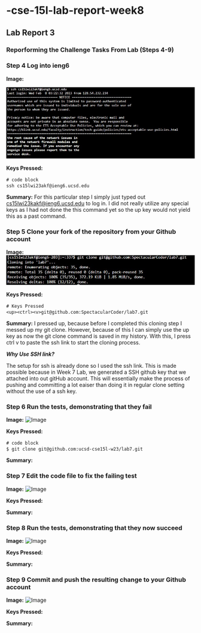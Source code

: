 # -cse-15l-lab-report-week8
## Lab Report 3
### Reporforming the Challenge Tasks From Lab (Steps 4-9)

### Step 4 Log into ieng6
**Image:**

![Image](step1.jpg)

**Keys Pressed:** 
```
# code block 
ssh cs15lwi23akf@ieng6.ucsd.edu 
```

**Summary:** For this particular step I simply just typed out cs15lwi23kakf@ieng6.ucsd.edu to log in. I did not really utilize any special keys as I had not done the this command yet so the up key would not yield this as a past command. 

### Step 5 Clone your fork of the repository from your Github account
**Image:**
![Image](step2.jpg)

**Keys Pressed:**
```
# Keys Pressed
<up><ctrl><v>git@github.com:SpectacularCoder/lab7.git
```
  
**Summary:** 
I pressed up, because before I completed this cloning step I messed up my git clone. However, because of this I can simply use the up key as now the git clone command is saved in my history. With this, I press ctrl v to paste the ssh link to start the cloning process.

***Why Use SSH link?***

The setup for ssh is already done so I used the ssh link. This is made possible because in Week 7 Lab, we generated a SSH github key that we attached into out gitHub account. This will essentially make the process of pushing and committing a lot eaiser than doing it in regular clone setting without the use of a ssh key.

### Step 6 Run the tests, demonstrating that they fail
**Image:**
![Image](firstMessage.jpg)

**Keys Pressed:**
```
# code block 
$ git clone git@github.com:ucsd-cse15l-w23/lab7.git
```
**Summary:**

### Step 7 Edit the code file to fix the failing test
**Image:**
![Image](firstMessage.jpg)

**Keys Pressed:**

**Summary:**

### Step 8 Run the tests, demonstrating that they now succeed
**Image:**
![Image](firstMessage.jpg)

**Keys Pressed:**

**Summary:**

### Step 9 Commit and push the resulting change to your Github account
**Image:**
![Image](firstMessage.jpg)

**Keys Pressed:**

**Summary:**
